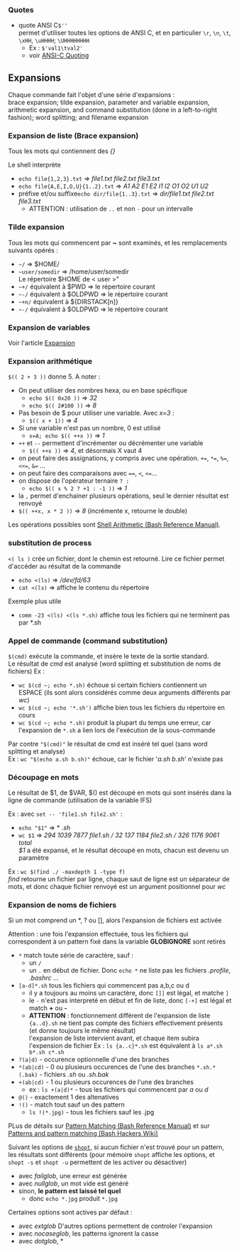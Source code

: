 


### Quotes

- quote ANSI C`$''`  
permet d'utiliser toutes les options de ANSI C, et en particulier `\r`, `\n`, `\t`, `\xHH`, `\uHHHH`; `\UHHHHHHHH`
  - Ex : `$'val1\tval2'`
  - voir [ANSI-C Quoting](https://www.gnu.org/software/bash/manual/html_node/ANSI_002dC-Quoting.html#ANSI_002dC-Quoting)


## Expansions 
Chaque commande fait l'objet d'une série d'expansions :  
brace expansion; tilde expansion, parameter and variable expansion, arithmetic expansion, and command substitution (done in a left-to-right fashion); word splitting; and filename expansion


### Expansion de liste (Brace expansion)

Tous les mots qui contiennent des *{}*

Le shell interprète 
- `echo file{1,2,3}.txt` => *file1.txt file2.txt file3.txt*
- `echo file{A,E,I,O,U}{1..2}.txt` => *A1 A2 E1 E2 I1 I2 O1 O2 U1 U2*
- préfixe et/ou suffixe`echo dir/file{1..3}.txt` => *dir/file1.txt file2.txt file3.txt*
  - ATTENTION : utilisation de `..` et non `-` pour un intervalle

### Tilde expansion

Tous les mots qui commencent par **~** sont examinés, et les remplacements
suivants opérés :
- `~/` => $HOME/
- `~user/somedir` => /home/user/somedir  
Le répertoire $HOME de < user >"
- `~+/` équivalent à $PWD => le répertoire courant
- `~-/` équivalent à $OLDPWD => le répertoire courant
- `~+n/` équivalent à ${DIRSTACK[n]}
- `~-/` équivalent à $OLDPWD => le répertoire courant

### Expansion de variables

Voir l'article [Expansion](./expansion)

### Expansion arithmétique

`$(( 2 + 3 ))` donne 5. A noter :

- On peut utiliser des nombres hexa, ou en base spécifique  
  - `echo $(( 0x20 ))` => *32*  
  - `echo $(( 2#100 ))` => *8*
- Pas besoin de $ pour utiliser une variable. Avec *x=3* :
  - `$(( x + 1))` => *4*
- Si une variable n'est pas un nombre, 0 est utilisé  
  - `x=A; echo $(( ++x ))` => *1*
- `++` et `--` permettent d'incrémenter ou décrémenter une variable  
  - `$(( ++x ))` =>  *4*, et désormais X vaut 4
- on peut faire des assignations, y compris avec une opération. `+=`, `*=`, `%=`, `<<=`, `&=` ... 
- on peut faire des comparaisons avec `==`, `<`, `<=`...
- on dispose de l'opérateur ternaire `? :`  
  - `echo $(( x % 2 ? +1 : -1 ))` => *1*
- la `,` permet d'enchainer plusieurs opérations, seul le dernier résultat est renvoyé  
 - `$(( ++x, x * 2 ))` => *8* (incrémente x, retourne le double)

Les opérations possibles sont [Shell Arithmetic (Bash Reference Manual)](https://www.gnu.org/software/bash/manual/html_node/Shell-Arithmetic.html#Shell-Arithmetic).

### substitution de process

`<( ls )` crée un fichier, dont le chemin est retourné. Lire ce fichier permet d'accéder au résultat de la commande
- `echo <(ls)` => */dev/fd/63*
- `cat <(ls)` => affiche le contenu du répertoire

Exemple plus utile
- `comm -23 <(ls) <(ls *.sh)` affiche tous les fichiers qui ne terminent pas par *.sh


### Appel de commande (command substitution)

`$(cmd)` exécute la commande, et insère le texte de la sortie standard.  
Le résultat de *cmd* est analysé (word splitting et substitution de noms de fichiers) 
Ex : 
- `wc $(cd ~; echo *.sh)` échoue si certain fichiers contiennent un ESPACE (ils 
sont alors considérés comme deux arguments différents par *wc*)
- `wc $(cd ~; echo '*.sh')` affiche bien tous les fichiers du répertoire en cours
- `wc $(cd ~; echo *.sh)` produit la plupart du temps une erreur, car l'expansion de `*.sh` a lien lors de l'exécution de la sous-commande

Par contre `"$(cmd)"` le résultat de cmd est inséré tel quel (sans word splitting et analyse)  
Ex : `wc "$(echo a.sh b.sh)"` échoue, car le fichier '*a.sh b.sh*' n'existe pas

### Découpage en mots

Le résultat de $1, de $VAR, $() est découpé en mots qui sont insérés dans la ligne de commande (utilisation de la variable IFS)

Ex  : avec `set -- 'file1.sh file2.sh'` :
- `echo "$1"` => * *.sh*
- `wc $1` => *294 1039 7877 file1.sh /  32  137 1184 file2.sh
 / 326 1176 9061 total*  
 *$1* a été expansé, et le résultat découpé en mots, chacun est devenu un paramètre

Ex : `wc $(find ./ -maxdepth 1 -type f)`  
*find* retourne un fichier par ligne, chaque saut de ligne est un séparateur de mots, et donc chaque fichier renvoyé est un argument positionnel pour *wc*


### Expansion de noms de fichiers

Si un mot comprend un *, ? ou [], alors l'expansion de fichiers est activée

Attention : une fois l'expansion effectuée, tous les fichiers qui correspondent
à un pattern fixé dans la variable **GLOBIGNORE** sont retirés

- `*` match toute série de caractère, sauf :
  - un `/`
  - un `.` en début de fichier. Donc `echo *` ne liste pas les
fichiers _.profile_, _.bashrc_ ...
- `[a-d]*.sh` tous les fichiers qui commencent pas a,b,c ou d
  - il y a toujours au moins un caractère, donc `[]]` est légal, et matche `]`
  - le `-` n'est pas interpreté en début et fin de liste, donc `[-+]` est légal
       et match **+** ou **-**
  - **ATTENTION** : fonctionnement différent de l'expansion de liste  `{a..d}.sh` ne tient pas compte des fichiers effectivement présents (et donne toujours le même résultat)  
  l'expansion de liste intervient avant, et chaque item subira l'expension de fichier 
  Ex : `ls {a..c}*.sh` est équivalent à `ls a*.sh b*.sh c*.sh`
- `?(a|d)` - occurence optionnelle d'une des branches  
- `*(ab|cd)` - 0 ou plusieurs occurences de l'une des branches
  `*.sh.*(.bak)` - fichiers *.sh* ou *.sh.bak*
- `+(ab|cd)` - 1 ou plusieurs occurences de l'une des branches
  - ex : `ls +(a|d)*` - tous les fichiers qui commencent par *a* ou *d* 
- `@()` - exactement 1 des altenatives  
- `!()` - match tout sauf un des pattern
  - `ls !(*.jpg)` - tous les fichiers sauf les .jpg

PLus de détails sur [Pattern Matching (Bash Reference Manual)](https://www.gnu.org/software/bash/manual/html_node/Pattern-Matching.html#Pattern-Matching) et sur 
[Patterns and pattern matching [Bash Hackers Wiki]](https://wiki.bash-hackers.org/syntax/pattern)

Suivant les options de [`shopt`](https://www.gnu.org/software/bash/manual/html_node/The-Shopt-Builtin.html), si aucun fichier n'est trouvé pour un pattern, les résultats sont différents (pour mémoire `shopt` affiche les options, et `shopt -s` et `shopt -u` permettent de 
les activer ou désactiver)
- avec *failglob*, une erreur est générée
- avec *nullglob*, un mot vide est généré
- sinon, **le pattern est laissé tel quel**
  - donc `echo *.jpg` produit `*.jpg`

Certaines options sont actives par défaut :
- avec *extglob* 
D'autres options permettent de controler l'expansion
- avec *nocaseglob*, les patterns ignorent la casse
- avec *dotglob*, * 